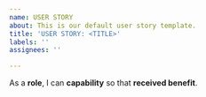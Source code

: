 ```yaml
---
name: USER STORY
about: This is our default user story template.
title: 'USER STORY: <TITLE>'
labels: ''
assignees: ''

---
```


As a **role**, I can **capability** so that **received benefit**.
